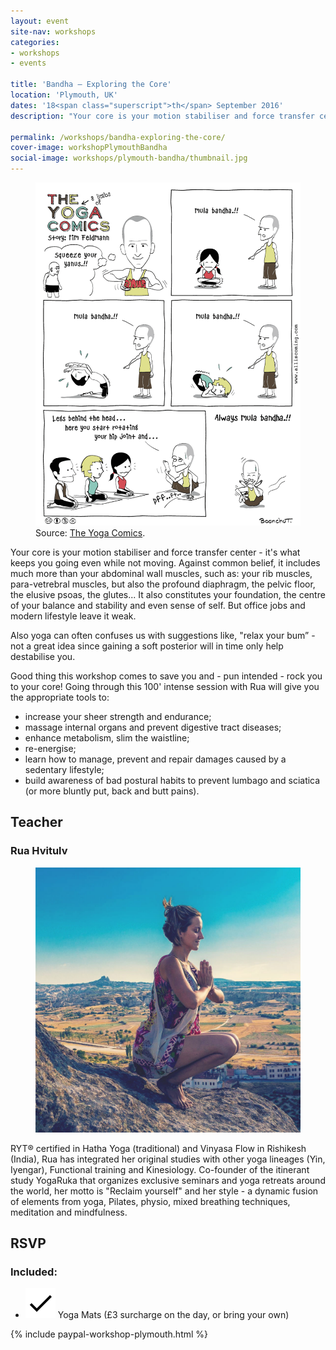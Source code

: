 ```yaml
---
layout: event
site-nav: workshops
categories:
- workshops
- events

title: 'Bandha — Exploring the Core'
location: 'Plymouth, UK'
dates: '18<span class="superscript">th</span> September 2016'
description: "Your core is your motion stabiliser and force transfer center - it's what keeps you going even while not moving. Against common belief, it includes much more than your abdominal wall muscles, such as: your rib muscles, para-vetrebral muscles, but also the profound diaphragm, the pelvic floor, the elusive psoas, the glutes... It also constitutes your foundation, the centre of your balance and stability and even sense of self. But office jobs and modern lifestyle leave it weak."

permalink: /workshops/bandha-exploring-the-core/
cover-image: workshopPlymouthBandha
social-image: workshops/plymouth-bandha/thumbnail.jpg
---
```


<div class="m-blog-imageWrapper">
	<figure class="m-blog-image image-small right has-noBorder">
		<img src="/assets/images/workshops/plymouth-bandha/cartoon.png">
		<figcaption>Source: <a href="https://www.facebook.com/TheYogaComics/photos/a.492192500861089.1073741826.420731538007186/434763219937351/?type=3&theater" target="_blank">The Yoga Comics</a>.</figcaption>
	</figure>
</div>

Your core is your motion stabiliser and force transfer center - it's what keeps you going even while not moving. Against common belief, it includes much more than your abdominal wall muscles, such as: your rib muscles, para-vetrebral muscles, but also the profound diaphragm, the pelvic floor, the elusive psoas, the glutes... It also constitutes your foundation, the centre of your balance and stability and even sense of self. But office jobs and modern lifestyle leave it weak.

Also yoga can often confuses us with suggestions like, "relax your bum” - not a great idea since gaining a soft posterior will in time only help destabilise you.

Good thing this workshop comes to save you and - pun intended - rock you to your core! Going through this 100' intense session with Rua will give you the appropriate tools to:

<ul class="list-bullets">
	<li>increase your sheer strength and endurance;</li>
	<li>massage internal organs and prevent digestive tract diseases;</li>
	<li>enhance metabolism, slim the waistline;</li>
	<li>re-energise; </li>
	<li>learn how to manage, prevent and repair damages caused by a sedentary lifestyle;</li>
	<li>build awareness of bad postural habits to prevent lumbago and sciatica (or more bluntly put, back and butt pains).</li>
</ul>

## Teacher

### Rua Hvitulv

<div class="m-blog-imageWrapper">
	<figure class="m-blog-image image-small">
		<img src="/assets/images/about/rua.jpg">
	</figure>
</div>

RYT® certified in Hatha Yoga (traditional) and Vinyasa Flow in Rishikesh (India), Rua has integrated her original studies with other yoga lineages (Yin, Iyengar), Functional training and Kinesiology. Co-founder of the itinerant study YogaRuka that organizes exclusive seminars and yoga retreats around the world, her motto is "Reclaim yourself" and her style - a dynamic fusion of elements from yoga, Pilates, physio, mixed breathing techniques, meditation and mindfulness.

<!-- ## Schedule

<ul class="m-schedule u-text-center">
	<li class="m-schedule-title">Saturday 17th October</li>
	<li><span class="m-schedule-time">10:00 - 13:00:</span> Session 1</li>
	<li><span class="m-schedule-time">13:30 - 16:30:</span> Session 2</li>
	<li class="m-schedule-title margin-top-lg">Sunday 18th October</li>
	<li><span class="m-schedule-time">12:30 - 15:30:</span> Session 3</li>
</ul> -->

## RSVP

<div class="row">
	<div class="col-sm-push-2 col-sm-8 col-md-push-3 col-md-6">
		<h3>Included:</h3>
		<ul class="m-prices-includedList list-unstyled margin-top-xs">
			<li>
				<img src="/assets/icons/check.svg">
				Yoga Mats (£3 surcharge on the day, or bring your own)
			</li>
		</ul>
	</div>
</div>

{% include paypal-workshop-plymouth.html %}